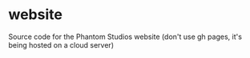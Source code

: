 # website
Source code for the Phantom Studios website (don't use gh pages, it's being hosted on a cloud server)
